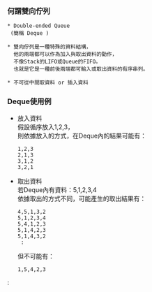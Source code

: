 ### 何謂雙向佇列
```
* Double-ended Queue
 (簡稱 Deque )
```
```
* 雙向佇列是一種特殊的資料結構，
  他的兩端都可以作為加入與取出資料的動作，
  不像Stack的LIFO或Queue的FIFO。
  也就是它是一種前後兩端都可輸入或取出資料的有序串列。
```
```
* 不可從中間取資料 or 插入資料
```
### Deque使用例  
  
* 放入資料  
  假設循序放入1,2,3，  
  則依據放入的方式，在Deque內的結果可能有：   
  ```
  1,2,3
  2,1,3
  3,1,2
  3,2,1
  ```
* 取出資料  
  若Deque內有資料：5,1,2,3,4  
  依據取出的方式不同，可能產生的取出結果有：  
  ```  
  4,5,1,3,2
  5,1,2,3,4
  5,4,1,2,3
  5,1,4,2,3
  5,1,4,3,2
   :
  ```    
  但不可能有：  
  ```
  1,5,4,2,3
 :

  ```   


 
   
  


